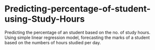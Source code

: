 # Predicting-percentage-of-student-using-Study-Hours
Predicting the percentage of an student based on the no. of study hours. Using simple linear regression model, forecasting the marks of a student based on the numbers of hours studied per day.

